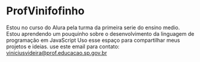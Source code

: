 # ProfVinifofinho
Estou no curso do Alura pela turma da primeira serie do ensino medio.
Estou aprendendo um pouquinho sobre o desenvolvimento da linguagem de programação em JavaScript
Uso esse espaço para compartilhar meus projetos e ideias.
use este email para contato: viniciusvideira@prof.educacao.sp.gov.br
